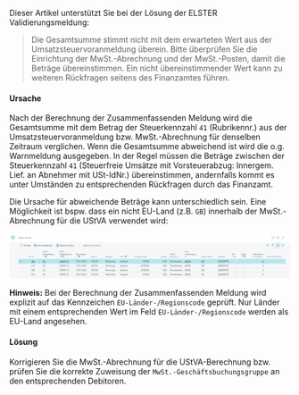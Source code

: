 Dieser Artikel unterstützt Sie bei der Lösung der ELSTER Validierungsmeldung:

> Die Gesamtsumme stimmt nicht mit dem erwarteten Wert aus der Umsatzsteuervoranmeldung überein. Bitte überprüfen Sie die Einrichtung der MwSt.-Abrechnung und der MwSt.-Posten, damit die Beträge übereinstimmen. Ein nicht übereinstimmender Wert kann zu weiteren Rückfragen seitens des Finanzamtes führen.

#### Ursache

Nach der Berechnung der Zusammenfassenden Meldung wird die Gesamtsumme mit dem Betrag der Steuerkennzahl `41` (Rubrikennr.) aus der Umsatzsteuervoranmeldung bzw. MwSt.-Abrechnung für denselben Zeitraum verglichen. Wenn die Gesamtsumme abweichend ist wird die o.g. Warnmeldung ausgegeben.
In der Regel müssen die Beträge zwischen der Steuerkennzahl `41` (Steuerfreie Umsätze mit Vorsteuerabzug: Innergem. Lief. an Abnehmer mit USt-IdNr.) übereinstimmen, andernfalls kommt es unter Umständen zu entsprechenden Rückfragen durch das Finanzamt.

Die Ursache für abweichende Beträge kann unterschiedlich sein. Eine Möglichkeit ist bspw. dass ein nicht EU-Land (z.B. `GB`) innerhalb der MwSt.-Abrechnung für die UStVA verwendet wird:

![MwSt.-Posten](/assets/images/365-business-eric/zmdo-does-not-match-ustva-amount.vat-entries.png)

<div class="alert alert-info">
    <i class="fa-solid fa-lightbulb"></i> <strong>Hinweis:</strong> Bei der Berechnung der Zusammenfassenden Meldung wird explizit auf das Kennzeichen <code>EU-Länder-/Regionscode</code> geprüft. Nur Länder mit einem entsprechenden Wert im Feld <code>EU-Länder-/Regionscode</code> werden als EU-Land angesehen.
</div>

#### Lösung

Korrigieren Sie die MwSt.-Abrechnung für die UStVA-Berechnung bzw. prüfen Sie die korrekte Zuweisung der `MwSt.-Geschäftsbuchungsgruppe` an den entsprechenden Debitoren.
